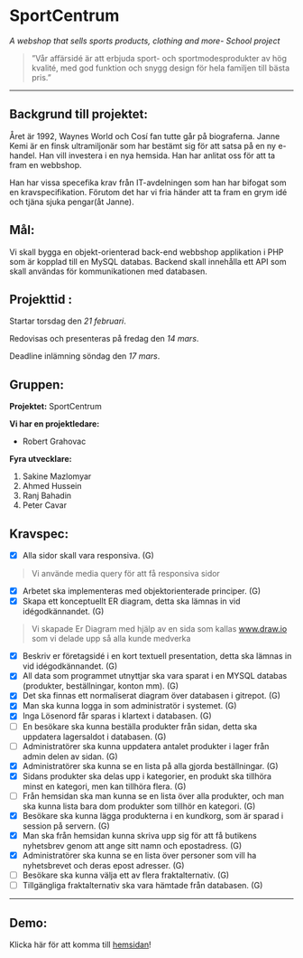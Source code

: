 # SportCentrum

_A webshop that sells sports products, clothing and more- School project_

> ”Vår affärsidé är att erbjuda sport- och sportmodesprodukter av hög kvalité, med god funktion och snygg design för hela familjen till bästa pris.”


***

## Backgrund till projektet:
Året är 1992, Waynes World och Cosí fan tutte går på biograferna. Janne Kemi är en finsk ultramiljonär som har bestämt sig för att satsa på en ny e-handel. Han vill investera i en nya hemsida. Han har anlitat oss för att ta fram en webbshop. 

Han har vissa specefika krav från IT-avdelningen som han har bifogat som en kravspecifikation. Förutom det har vi fria händer att ta fram en grym idé och tjäna sjuka pengar(åt Janne). 


## Mål:  

Vi skall bygga en objekt-orienterad back-end webbshop applikation i PHP som är kopplad till en MySQL databas. Backend skall innehålla ett API som skall användas för kommunikationen med databasen.

## Projekttid :

Startar torsdag den _21 februari_.

Redovisas och presenteras på fredag den _14 mars_.

Deadline inlämning söndag den _17 mars_.

## Gruppen:

__Projektet:__
SportCentrum

__Vi har en projektledare:__ 
- Robert Grahovac

__Fyra utvecklare:__ 
1. Sakine Mazlomyar 
2. Ahmed Hussein 
3. Ranj Bahadin 
4. Peter Cavar 

## Kravspec:
- [x] Alla sidor skall vara responsiva. (G)
> Vi använde media query för att få responsiva sidor
- [x] Arbetet ska implementeras med objektorienterade principer. (G)
- [x] Skapa ett konceptuellt ER diagram, detta ska lämnas in vid idégodkännandet. (G)
> Vi skapade Er Diagram med hjälp av en sida som kallas www.draw.io som vi delade upp så alla kunde medverka 
- [x] Beskriv er företagsidé i en kort textuell presentation, detta ska lämnas in vid idégodkännandet. (G)
- [x] All data som programmet utnyttjar ska vara sparat i en MYSQL databas (produkter, beställningar, konton mm). (G)
- [x] Det ska finnas ett normaliserat diagram över databasen i gitrepot. (G)
- [x] Man ska kunna logga in som administratör i systemet. (G)
- [x] Inga Lösenord får sparas i klartext i databasen. (G)
- [ ] En besökare ska kunna beställa produkter från sidan, detta ska uppdatera lagersaldot i databasen. (G)
- [ ] Administratörer ska kunna uppdatera antalet produkter i lager från admin delen av sidan. (G)
- [x] Administratörer ska kunna se en lista på alla gjorda beställningar. (G)
- [x] Sidans produkter ska delas upp i kategorier, en produkt ska tillhöra minst en kategori, men kan tillhöra flera. (G)
- [ ] Från hemsidan ska man kunna se en lista över alla produkter, och man ska kunna lista bara dom produkter som tillhör en kategori. (G)
- [x] Besökare ska kunna lägga produkterna i en kundkorg, som är sparad i session på servern. (G)
- [x] Man ska från hemsidan kunna skriva upp sig för att få butikens nyhetsbrev genom att ange sitt namn och epostadress. (G)
- [x] Administratörer ska kunna se en lista över personer som vill ha nyhetsbrevet och deras epost adresser. (G)
- [ ] Besökare ska kunna välja ett av flera fraktalternativ. (G)
- [ ] Tillgängliga fraktalternativ ska vara hämtade från databasen. (G)

***

## Demo:
Klicka här för att komma till [hemsidan](https://ranchino.github.io/SportCentrum/)!
